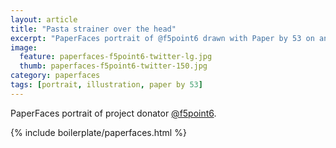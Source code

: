```yaml
---
layout: article
title: "Pasta strainer over the head"
excerpt: "PaperFaces portrait of @f5point6 drawn with Paper by 53 on an iPad."
image: 
  feature: paperfaces-f5point6-twitter-lg.jpg
  thumb: paperfaces-f5point6-twitter-150.jpg
category: paperfaces
tags: [portrait, illustration, paper by 53]
---
```


PaperFaces portrait of project donator [@f5point6](http://twitter.com/f5point6).

{% include boilerplate/paperfaces.html %}
